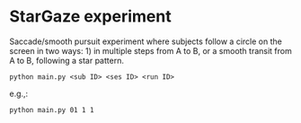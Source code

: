 # StarGaze experiment

Saccade/smooth pursuit experiment where subjects follow a circle on the screen in two ways: 1) in multiple steps from A to B, or a smooth transit from A to B, following a star pattern. 

```python main.py <sub ID> <ses ID> <run ID>```

e.g.,:

```python main.py 01 1 1```